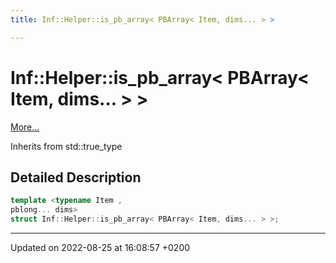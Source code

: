 ```yaml
---
title: Inf::Helper::is_pb_array< PBArray< Item, dims... > >

---
```


# Inf::Helper::is_pb_array< PBArray< Item, dims... > >



 [More...](#detailed-description)

Inherits from std::true_type

## Detailed Description

```cpp
template <typename Item ,
pblong... dims>
struct Inf::Helper::is_pb_array< PBArray< Item, dims... > >;
```

-------------------------------

Updated on 2022-08-25 at 16:08:57 +0200